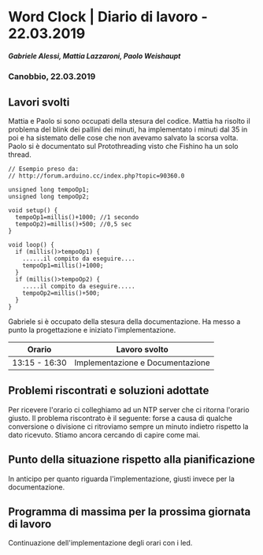
# Word Clock | Diario di lavoro - 22.03.2019
##### Gabriele Alessi, Mattia Lazzaroni, Paolo Weishaupt
### Canobbio, 22.03.2019

## Lavori svolti
Mattia e Paolo si sono occupati della stesura del codice. Mattia ha risolto il problema del blink dei pallini dei minuti, ha implementato i minuti dal 35 in poi e ha sistemato delle cose che non avevamo salvato la scorsa volta. Paolo si è documentato sul Protothreading visto che Fishino ha un solo thread.
```arduino
// Esempio preso da:
// http://forum.arduino.cc/index.php?topic=90360.0

unsigned long tempoOp1;
unsigned long tempoOp2;

void setup() {
  tempoOp1=millis()+1000; //1 secondo
  tempoOp2)=millis()+500; //0,5 sec
}

void loop() {
  if (millis()>tempoOp1) {
    ......il compito da eseguire....
    tempoOp1=millis()+1000;
  }
  if (millis()>tempoOp2) {
    .....il compito da eseguire.....
    tempoOp2=millis()+500;
  }
}
```
Gabriele si è occupato della stesura della documentazione. Ha messo a punto la progettazione e iniziato l'implementazione.

|Orario        |Lavoro svolto                 |
|--------------|------------------------------|
|13:15 - 16:30 | Implementazione e Documentazione |

##  Problemi riscontrati e soluzioni adottate
Per ricevere l'orario ci colleghiamo ad un NTP server che ci ritorna l'orario giusto. Il problema riscontrato è il seguente: forse a causa di qualche conversione o divisione ci ritroviamo sempre un minuto indietro rispetto la dato ricevuto. Stiamo ancora cercando di capire come mai.
##  Punto della situazione rispetto alla pianificazione
In anticipo per quanto riguarda l'implementazione, giusti invece per la documentazione.
## Programma di massima per la prossima giornata di lavoro
Continuazione dell'implementazione degli orari con i led.
